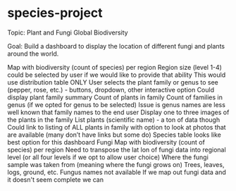 # species-project


Topic: Plant and Fungi Global Biodiversity 

Goal: Build a dashboard to display the location of different fungi and plants around the world.

Map with biodiversity (count of species) per region
Region size (level 1-4) could be selected by user if we would like to provide that ability
This would use distribution table ONLY
User selects the plant family or genus to see (pepper, rose, etc.) - buttons, dropdown, other interactive option
Could display plant family summary
Count of plants in family
Count of families in genus (if we opted for genus to be selected)
Issue is genus names are less well known that family names to the end user
Display one to three images of the plants in the family
List plants (scientific name) - a ton of data though
Could link to listing of ALL plants in family with option to look at photos that are available (many don’t have links but some do)
Species table looks like best option for this dashboard
Fungi
Map with biodiversity (count of species) per region
Need to transpose the lat lon of fungi data into regional level (or all four levels if we opt to allow user choice)
Where the fungi sample was taken from (meaning where the fungi grows on)
Trees, leaves, logs, ground, etc.
Fungus names not available
If we map out fungi data and it doesn't seem complete we can 
